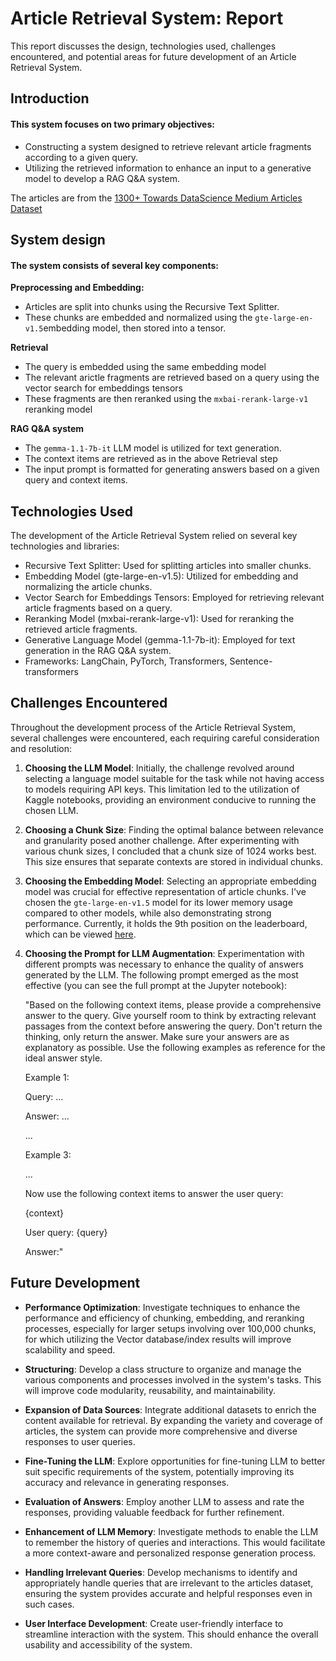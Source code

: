 # Article Retrieval System: Report

This report discusses the design, technologies used, challenges encountered, and potential areas for future development of an Article Retrieval System.

## Introduction

#### This system focuses on two primary objectives:
   - Constructing a system designed to retrieve relevant article fragments according to a given query.
   - Utilizing the retrieved information to enhance an input to a generative model to develop a RAG Q&A system.

The articles are from the [1300+ Towards DataScience Medium Articles Dataset](https://www.kaggle.com/datasets/meruvulikith/1300-towards-datascience-medium-articles-dataset) 

## System design

#### The system consists of several key components:
**Preprocessing and Embedding:**
   - Articles are split into chunks using the Recursive Text Splitter.
   - These chunks are embedded and normalized using the `gte-large-en-v1.5`embedding model, then stored into a tensor.

**Retrieval**
   - The query is embedded using the same embedding model
   - The relevant arictle fragments are retrieved based on a query using the vector search for embeddings tensors
   - These fragments are then reranked using the `mxbai-rerank-large-v1` reranking model
   
**RAG Q&A system**
   - The `gemma-1.1-7b-it` LLM model is utilized for text generation. 
   - The context items are retrieved as in the above Retrieval step
   - The input prompt is formatted for generating answers based on a given query and context items.

## Technologies Used

The development of the Article Retrieval System relied on several key technologies and libraries:

- Recursive Text Splitter: Used for splitting articles into smaller chunks.
- Embedding Model (gte-large-en-v1.5): Utilized for embedding and normalizing the article chunks.
- Vector Search for Embeddings Tensors: Employed for retrieving relevant article fragments based on a query.
- Reranking Model (mxbai-rerank-large-v1): Used for reranking the retrieved article fragments.
- Generative Language Model (gemma-1.1-7b-it): Employed for text generation in the RAG Q&A system.
- Frameworks: LangChain, PyTorch, Transformers, Sentence-transformers


## Challenges Encountered

Throughout the development process of the Article Retrieval System, several challenges were encountered, each requiring careful consideration and resolution:

1. **Choosing the LLM Model**: Initially, the challenge revolved around selecting a language model suitable for the task while not having access to models requiring API keys. This limitation led to the utilization of Kaggle notebooks, providing an environment conducive to running the chosen LLM.

2. **Choosing a Chunk Size**: Finding the optimal balance between relevance and granularity posed another challenge. After experimenting with various chunk sizes, I concluded that a chunk size of 1024 works best. This size ensures that separate contexts are stored in individual chunks.

3. **Choosing the Embedding Model**: Selecting an appropriate embedding model was crucial for effective representation of article chunks. I've chosen the `gte-large-en-v1.5` model for its lower memory usage compared to other models, while also demonstrating strong performance. Currently, it holds the 9th position on the leaderboard, which can be viewed [here](https://huggingface.co/spaces/mteb/leaderboard).

4. **Choosing the Prompt for LLM Augmentation**: Experimentation with different prompts was necessary to enhance the quality of answers generated by the LLM. The following prompt emerged as the most effective (you can see the full prompt at the Jupyter notebook):

   "Based on the following context items, please provide a comprehensive answer to the query.
Give yourself room to think by extracting relevant passages from the context before answering the query.
Don't return the thinking, only return the answer.
Make sure your answers are as explanatory as possible.
Use the following examples as reference for the ideal answer style.

   Example 1:

   Query: ...
   
   Answer: ...
   
   ...
   
   Example 3:
   
   ...
   
   Now use the following context items to answer the user query:
   
   {context}
   
   User query: {query}
   
   Answer:"
   

## Future Development

- **Performance Optimization**: Investigate techniques to enhance the performance and efficiency of chunking, embedding, and reranking processes, especially for larger setups involving over 100,000 chunks, for which utilizing the Vector database/index results will improve scalability and speed.

- **Structuring**: Develop a class structure to organize and manage the various components and processes involved in the system's tasks. This will improve code modularity, reusability, and maintainability.

- **Expansion of Data Sources**: Integrate additional datasets to enrich the content available for retrieval. By expanding the variety and coverage of articles, the system can provide more comprehensive and diverse responses to user queries.

- **Fine-Tuning the LLM**: Explore opportunities for fine-tuning LLM to better suit specific requirements of the system, potentially improving its accuracy and relevance in generating responses.

- **Evaluation of Answers**: Employ another LLM to assess and rate the responses, providing valuable feedback for further refinement.

- **Enhancement of LLM Memory**: Investigate methods to enable the LLM to remember the history of queries and interactions. This would facilitate a more context-aware and personalized response generation process.

- **Handling Irrelevant Queries**: Develop mechanisms to identify and appropriately handle queries that are irrelevant to the articles dataset, ensuring the system provides accurate and helpful responses even in such cases.

- **User Interface Development**: Create user-friendly interface to streamline interaction with the system. This should enhance the overall usability and accessibility of the system.

